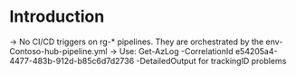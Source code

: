 # Introduction 

-> No CI/CD triggers on rg-* pipelines. They are orchestrated by the env-Contoso-hub-pipeline.yml
-> Use: Get-AzLog -CorrelationId e54205a4-4477-483b-912d-b85c6d7d2736 -DetailedOutput for trackingID problems 